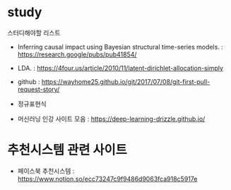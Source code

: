 # study


스터디해야할 리스트

- Inferring causal impact using Bayesian structural time-series models. 
  : https://research.google/pubs/pub41854/

- LDA. 
  : https://4four.us/article/2010/11/latent-dirichlet-allocation-simply

- github
  : https://wayhome25.github.io/git/2017/07/08/git-first-pull-request-story/

- 정규표현식

- 머신러닝 인강 사이트 모음
  : https://deep-learning-drizzle.github.io/
  
  
# 추천시스템 관련 사이트
- 페이스북 추천시스템
  : https://www.notion.so/ecc73247c9f9486d9063fca918c5917e
